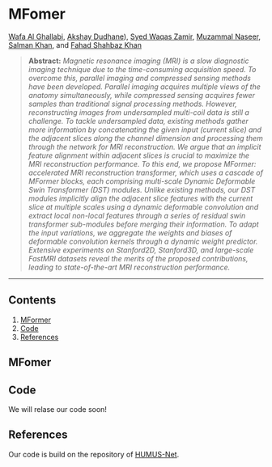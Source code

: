 # MFomer

[Wafa Al Ghallabi](https://github.com/wafaAlghallabi),
[Akshay Dudhane](https://github.com/akshaydudhane16)),
[Syed Waqas Zamir](https://scholar.google.es/citations?user=WNGPkVQAAAAJ&hl=en),
[Muzammal Naseer](https://scholar.google.ch/citations?user=tM9xKA8AAAAJ&hl=en),
[Salman Khan](https://salman-h-khan.github.io),
and [Fahad Shahbaz Khan](https://scholar.google.es/citations?user=zvaeYnUAAAAJ&hl=en) 

> **Abstract:** *Magnetic resonance imaging (MRI) is a slow diagnostic imaging technique due to the time-consuming acquisition speed. To overcome this, parallel imaging and compressed sensing methods have been developed. Parallel imaging acquires multiple views of the anatomy simultaneously, while compressed sensing acquires fewer samples than traditional signal processing methods. However, reconstructing images from undersampled multi-coil data is still a challenge. To tackle undersampled data, existing methods gather more information by concatenating the given input (current slice) and the adjacent slices along the channel dimension and processing them through the network for MRI reconstruction. We argue that an implicit feature alignment within adjacent slices is crucial to maximize the MRI reconstruction performance. To this end, we propose MFormer: accelerated MRI reconstruction transformer, which uses a cascade of MFormer blocks, each comprising multi-scale Dynamic Deformable Swin Transformer (DST) modules. Unlike existing methods, our DST modules implicitly align the adjacent slice features with the current slice at multiple scales using a dynamic deformable convolution and extract local non-local features through a series of residual swin transformer sub-modules before merging their information. To adapt the input variations, we aggregate the weights and biases of deformable convolution kernels through a dynamic weight predictor. Extensive experiments on Stanford2D, Stanford3D, and large-scale FastMRI datasets reveal the merits of the proposed contributions, leading to state-of-the-art MRI reconstruction performance.* 

<hr />

## Contents
1. [MFormer](#Highlights)
2. [Code](#Installation)
8. [References](#References)

## MFomer



## Code

We will relase our code soon!

## References

Our code is build on the repository of [HUMUS-Net](https://github.com/z-fabian/HUMUS-Net).
